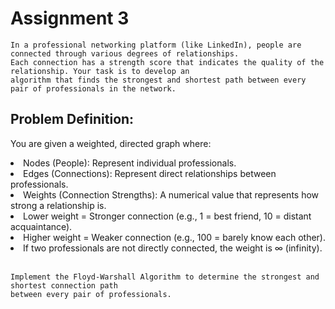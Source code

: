 # Assignment 3
```
In a professional networking platform (like LinkedIn), people are connected through various degrees of relationships.
Each connection has a strength score that indicates the quality of the relationship. Your task is to develop an
algorithm that finds the strongest and shortest path between every pair of professionals in the network.
```

## Problem Definition:

You are given a weighted, directed graph where:
<li>
  Nodes (People): Represent individual professionals.
</li>
<li>
  Edges (Connections): Represent direct relationships between professionals.
</li>
<li>
  Weights (Connection Strengths): A numerical value that represents how strong a relationship is.
</li>
<li>
  Lower weight = Stronger connection (e.g., 1 = best friend, 10 = distant acquaintance).
</li>
<li>
  Higher weight = Weaker connection (e.g., 100 = barely know each other).
</li>
<li>
  If two professionals are not directly connected, the weight is ∞ (infinity).
</li>
<br/>

```
Implement the Floyd-Warshall Algorithm to determine the strongest and shortest connection path
between every pair of professionals.

